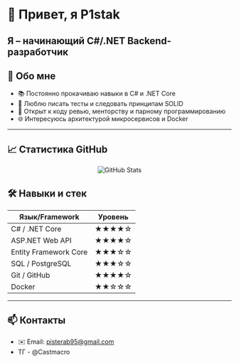 # 👋 Привет, я P1stak

Я – начинающий C#/.NET Backend-разработчик
---

## 🚀 Обо мне
- 📚 Постоянно прокачиваю навыки в C# и .NET Core  
- 🎯 Люблю писать тесты и следовать принципам SOLID  
- 🤝 Открыт к коду ревью, менторству и парному программированию  
- 🌐 Интересуюсь архитектурой микросервисов и Docker  

---
## 📈 Статистика GitHub

<p align="center">
  <img src="https://github-readme-stats.vercel.app/api?username=P1stak&show_icons=true&theme=github_dark" alt="GitHub Stats" />
</p>

## 🛠 Навыки и стек
| Язык/Framework        | Уровень    |
|-----------------------|------------|
| C# / .NET Core        | ★★★★☆      |
| ASP.NET Web API       | ★★★★☆      |
| Entity Framework Core | ★★★☆☆      |
| SQL / PostgreSQL      | ★★★☆☆      |
| Git / GitHub          | ★★★★☆      |
| Docker                | ★★☆☆☆      |

---

## 📫 Контакты
- ✉️ Email: pisterab95@gmail.com
- ТГ - @Castmacro
